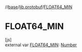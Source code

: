 //[base](../../index.md)/[lib.protobuf](index.md)/[FLOAT64_MIN](-f-l-o-a-t64_-m-i-n.md)

# FLOAT64_MIN

[js]\
external var [FLOAT64_MIN](-f-l-o-a-t64_-m-i-n.md): [Number](https://kotlinlang.org/api/latest/jvm/stdlib/kotlin/-number/index.html)
